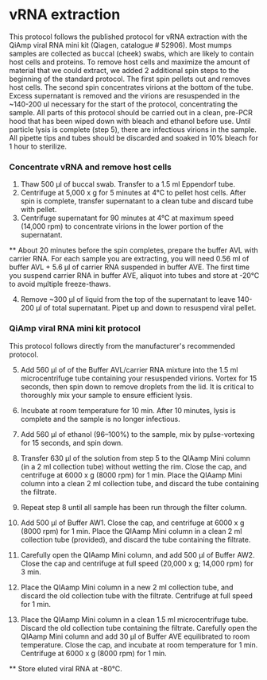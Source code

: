 # vRNA extraction 

This protocol follows the published protocol for vRNA extraction with the QiAmp viral RNA mini kit (Qiagen, catalogue # 52906). Most mumps samples are collected as buccal (cheek) swabs, which are likely to contain host cells and proteins. To remove host cells and maximize the amount of material that we could extract, we added 2 additional spin steps to the beginning of the standard protocol. The first spin pellets out and removes host cells. The second spin concentrates virions at the bottom of the tube. Excess supernatant is removed and the virions are resuspended in the ~140-200 ul necessary for the start of the protocol, concentrating the sample. All parts of this protocol should be carried out in a clean, pre-PCR hood that has been wiped down with bleach and ethanol before use. Until particle lysis is complete (step 5), there are infectious virions in the sample. All pipette tips and tubes should be discarded and soaked in 10% bleach for 1 hour to sterilize. 

### Concentrate vRNA and remove host cells
1. Thaw 500 µl of buccal swab. Transfer to a 1.5 ml Eppendorf tube. 
2. Centrifuge at 5,000 x g for 5 minutes at 4°C to pellet host cells. After spin is complete, transfer supernatant to a clean tube and discard tube with pellet. 
3. Centrifuge supernatant for 90 minutes at 4°C at maximum speed (14,000 rpm) to concentrate virions in the lower portion of the supernatant. 

** About 20 minutes before the spin completes, prepare the buffer AVL with carrier RNA. For each sample you are extracting, you will need 0.56 ml of buffer AVL + 5.6 µl of carrier RNA suspended in buffer AVE. The first time you suspend carrier RNA in buffer AVE, aliquot into tubes and store at -20°C to avoid mµltiple freeze-thaws. 

4. Remove ~300 µl of liquid from the top of the supernatant to leave 140-200 µl of total supernatant. Pipet up and down to resuspend viral pellet. 

### QiAmp viral RNA mini kit protocol 
This protocol follows directly from the manufacturer's recommended protocol. 

5. Add 560 μl of of the Buffer AVL/carrier RNA mixture into the 1.5 ml microcentrifuge tube containing your resuspended virions. Vortex for 15 seconds, then spin down to remove droplets from the lid. It is critical to thoroughly mix your sample to ensure efficient lysis. 

6. Incubate at room temperature for 10 min. After 10 minutes, lysis is complete and the sample is no longer infectious. 

7. Add 560 μl of ethanol (96–100%) to the sample, mix by pµlse-vortexing for 15 seconds, and spin down.  

8. Transfer 630 μl of the solution from step 5 to the QIAamp Mini column (in a 2 ml collection tube) without wetting the rim. Close the cap, and centrifuge at 6000 x g (8000 rpm) for 1 min. Place the QIAamp Mini column into a clean 2 ml collection tube, and discard the tube containing the filtrate. 

9. Repeat step 8 until all sample has been run through the filter column. 

10. Add 500 μl of Buffer AW1. Close the cap, and centrifuge at 6000 x g (8000 rpm) for 1 min. Place the QIAamp Mini column in a clean 2 ml collection tube (provided), and discard the tube containing the filtrate. 

11. Carefully open the QIAamp Mini column, and add 500 μl of Buffer AW2. Close the cap and centrifuge at full speed (20,000 x g; 14,000 rpm) for 3 min.

13. Place the QIAamp Mini column in a new 2 ml collection tube, and discard the old collection tube with the filtrate. Centrifuge at full speed for 1 min. 

14. Place the QIAamp Mini column in a clean 1.5 ml microcentrifuge tube. Discard the old collection tube containing the filtrate. Carefully open the QIAamp Mini column and add 30 μl of Buffer AVE equilibrated to room temperature. Close the cap, and incubate at room temperature for 1 min. Centrifuge at 6000 x g (8000 rpm) for 1 min. 

** Store eluted viral RNA at -80°C. 
